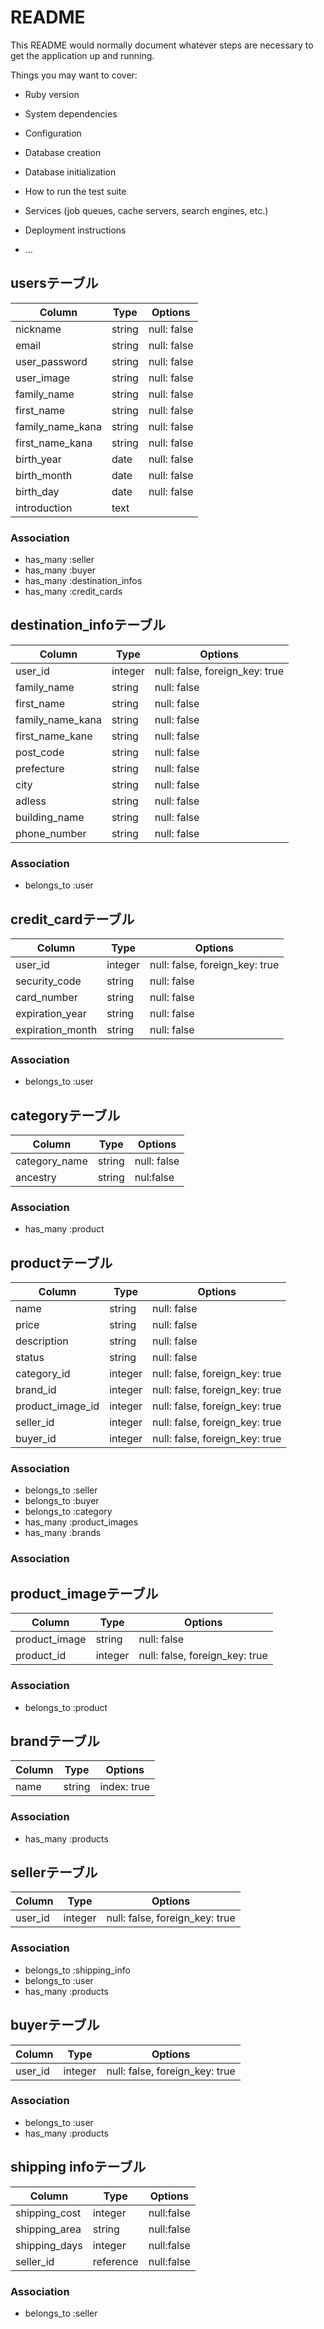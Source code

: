 # README

This README would normally document whatever steps are necessary to get the
application up and running.

Things you may want to cover:

* Ruby version

* System dependencies

* Configuration

* Database creation

* Database initialization

* How to run the test suite

* Services (job queues, cache servers, search engines, etc.)

* Deployment instructions

* ...

## usersテーブル
|Column|Type|Options|
|------|----|-------|
| nickname | string | null: false |
| email| string | null: false |
| user_password | string | null: false |
| user_image | string | null: false |
| family_name | string | null: false |
| first_name | string | null: false |
| family_name_kana | string|null: false |
| first_name_kana | string|null: false |
| birth_year| date | null: false |
| birth_month| date | null: false |
| birth_day| date | null: false |
| introduction | text ||

### Association
- has_many :seller
- has_many :buyer
- has_many :destination_infos
- has_many :credit_cards


## destination_infoテーブル
|Column|Type|Options|
|------|----|-------|
| user_id | integer | null: false, foreign_key: true|
| family_name | string | null: false|
| first_name | string | null: false|
| family_name_kana | string | null: false|
| first_name_kane | string | null: false|
| post_code | string | null: false|
| prefecture | string | null: false|
| city | string | null: false|
| adless | string | null: false|
| building_name | string | null: false|
| phone_number | string | null: false|


### Association
- belongs_to :user


## credit_cardテーブル
|Column|Type|Options|
|------|----|-------|
|user_id|integer|null: false, foreign_key: true|
|security_code|string|null: false|
|card_number|string|null: false|
|expiration_year|string|null: false|
|expiration_month|string|null: false|

### Association
- belongs_to :user

## categoryテーブル
|Column|Type|Options|
|------|----|-------|
| category_name | string | null: false |
| ancestry | string | nul:false |

### Association
- has_many :product

## productテーブル

|Column|Type|Options|
|------|----|-------|
| name | string | null: false |
| price | string | null: false |
| description | string|null: false |
| status | string | null: false |
| category_id | integer | null: false, foreign_key: true |
| brand_id | integer | null: false, foreign_key: true |
| product_image_id | integer | null: false, foreign_key: true |
| seller_id | integer | null: false, foreign_key: true |
| buyer_id | integer | null: false, foreign_key: true |

### Association
- belongs_to :seller
- belongs_to :buyer
- belongs_to :category
- has_many :product_images
- has_many :brands

### Association

## product_imageテーブル
|Column|Type|Options|
|------|----|-------|
| product_image | string | null: false |
| product_id | integer | null: false, foreign_key: true |

### Association
- belongs_to :product


## brandテーブル
|Column|Type|Options|
|------|----|-------|
| name | string | index: true |

### Association
- has_many :products


## sellerテーブル
|Column|Type|Options|
|------|----|-------|
|user_id|integer|null: false, foreign_key: true|

### Association
- belongs_to :shipping_info
- belongs_to :user
- has_many :products


## buyerテーブル
|Column|Type|Options|
|------|----|-------|
|user_id|integer|null: false, foreign_key: true|

### Association
- belongs_to :user
- has_many :products

## shipping infoテーブル
|Column|Type|Options|
|------|----|-------|
| shipping_cost | integer | null:false |
| shipping_area | string | null:false |
| shipping_days | integer | null:false |
| seller_id | reference | null:false |

### Association
- belongs_to :seller
